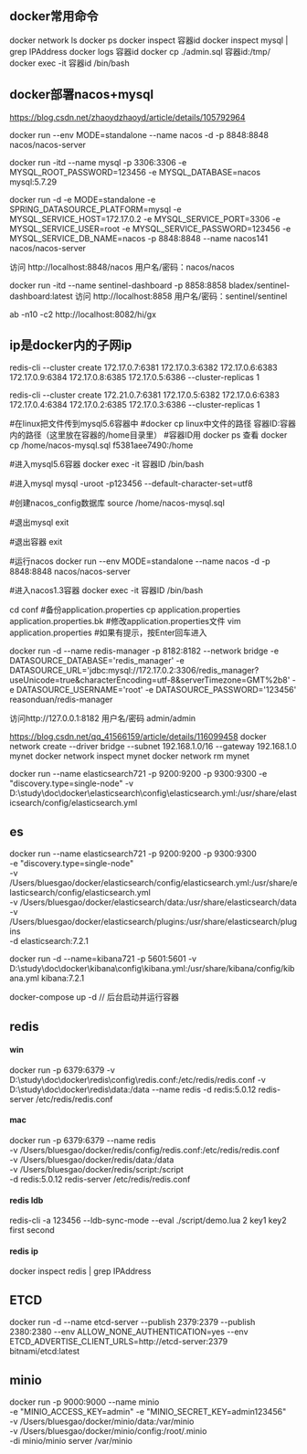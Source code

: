 ## docker常用命令
docker network ls
docker ps
docker inspect 容器id
docker inspect mysql | grep IPAddress
docker logs 容器id
docker cp ./admin.sql 容器id:/tmp/
docker exec -it 容器id /bin/bash

## docker部署nacos+mysql
https://blog.csdn.net/zhaoydzhaoyd/article/details/105792964

docker run --env MODE=standalone --name nacos -d -p 8848:8848 nacos/nacos-server

docker run -itd --name mysql -p 3306:3306 -e MYSQL_ROOT_PASSWORD=123456 -e MYSQL_DATABASE=nacos mysql:5.7.29

docker run -d -e MODE=standalone -e SPRING_DATASOURCE_PLATFORM=mysql -e MYSQL_SERVICE_HOST=172.17.0.2 -e MYSQL_SERVICE_PORT=3306 -e MYSQL_SERVICE_USER=root -e MYSQL_SERVICE_PASSWORD=123456 -e MYSQL_SERVICE_DB_NAME=nacos -p 8848:8848 --name nacos141 nacos/nacos-server

访问 http://localhost:8848/nacos 用户名/密码：nacos/nacos


docker run -itd --name sentinel-dashboard -p 8858:8858 bladex/sentinel-dashboard:latest
访问 http://localhost:8858 用户名/密码：sentinel/sentinel

 ab -n10 -c2 http://localhost:8082/hi/gx

## ip是docker内的子网ip
redis-cli --cluster create 172.17.0.7:6381 172.17.0.3:6382 172.17.0.6:6383 172.17.0.9:6384 172.17.0.8:6385 172.17.0.5:6386 --cluster-replicas 1

redis-cli --cluster create 172.21.0.7:6381 172.17.0.5:6382 172.17.0.6:6383 172.17.0.4:6384 172.17.0.2:6385 172.17.0.3:6386 --cluster-replicas 1

#在linux把文件传到mysql5.6容器中
#docker cp linux中文件的路径 容器ID:容器内的路径（这里放在容器的/home目录里）
#容器ID用 docker ps 查看
docker cp /home/nacos-mysql.sql f5381aee7490:/home

#进入mysql5.6容器
docker exec -it 容器ID /bin/bash

#进入mysql
mysql -uroot -p123456  --default-character-set=utf8

#创建nacos_config数据库
source /home/nacos-mysql.sql

#退出mysql
exit

#退出容器
exit

#运行nacos
docker run --env MODE=standalone --name nacos -d -p 8848:8848 nacos/nacos-server

#进入nacos1.3容器
docker exec -it 容器ID /bin/bash

cd conf
#备份application.properties
cp application.properties application.properties.bk
#修改application.properties文件
vim application.properties
#如果有提示，按Enter回车进入

docker run -d  --name redis-manager -p 8182:8182 --network bridge -e DATASOURCE_DATABASE='redis_manager' -e DATASOURCE_URL='jdbc:mysql://172.17.0.2:3306/redis_manager?useUnicode=true&characterEncoding=utf-8&serverTimezone=GMT%2b8' -e DATASOURCE_USERNAME='root' -e DATASOURCE_PASSWORD='123456' reasonduan/redis-manager

访问http://127.0.0.1:8182   用户名/密码 admin/admin

https://blog.csdn.net/qq_41566159/article/details/116099458
docker network create --driver bridge --subnet 192.168.1.0/16 --gateway 192.168.1.0 mynet
docker network inspect mynet
docker network rm mynet



docker run --name elasticsearch721 -p 9200:9200 -p 9300:9300
-e "discovery.type=single-node"
-v D:\study\doc\docker\elasticsearch\config\elasticsearch.yml:/usr/share/elasticsearch/config/elasticsearch.yml
## es

docker run --name elasticsearch721 -p 9200:9200 -p 9300:9300 \
-e "discovery.type=single-node" \
-v /Users/bluesgao/docker/elasticsearch/config/elasticsearch.yml:/usr/share/elasticsearch/config/elasticsearch.yml \
-v /Users/bluesgao/docker/elasticsearch/data:/usr/share/elasticsearch/data \
-v /Users/bluesgao/docker/elasticsearch/plugins:/usr/share/elasticsearch/plugins \
-d elasticsearch:7.2.1


docker run -d --name=kibana721   -p 5601:5601
-v D:\study\doc\docker\kibana\config\kibana.yml:/usr/share/kibana/config/kibana.yml
kibana:7.2.1

docker-compose up -d  // 后台启动并运行容器

## redis
#### win
docker run -p 6379:6379
-v D:\study\doc\docker\redis\config\redis.conf:/etc/redis/redis.conf
-v D:\study\doc\docker\redis\data:/data --name redis -d redis:5.0.12 redis-server /etc/redis/redis.conf

#### mac
docker run -p 6379:6379 --name redis  \
-v /Users/bluesgao/docker/redis/config/redis.conf:/etc/redis/redis.conf \
-v /Users/bluesgao/docker/redis/data:/data \
-v /Users/bluesgao/docker/redis/script:/script \
-d redis:5.0.12 redis-server /etc/redis/redis.conf

#### redis ldb
redis-cli -a 123456 --ldb-sync-mode --eval ./script/demo.lua 2 key1 key2 first second
#### redis ip
docker inspect redis | grep IPAddress

## ETCD
docker run -d --name etcd-server
--publish 2379:2379
--publish 2380:2380
--env ALLOW_NONE_AUTHENTICATION=yes
--env ETCD_ADVERTISE_CLIENT_URLS=http://etcd-server:2379 bitnami/etcd:latest

## minio
docker run -p 9000:9000 --name minio \
-e "MINIO_ACCESS_KEY=admin" -e "MINIO_SECRET_KEY=admin123456" \
 -v /Users/bluesgao/docker/minio/data:/var/minio \
 -v /Users/bluesgao/docker/minio/config:/root/.minio \
 -di minio/minio server /var/minio




